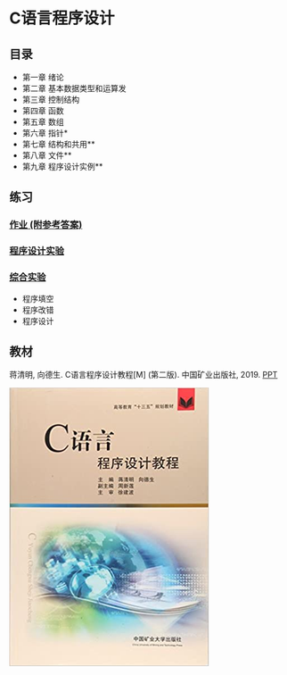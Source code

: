 # C语言程序设计

## 目录
- 第一章 绪论
- 第二章 基本数据类型和运算发
- 第三章 控制结构
- 第四章 函数
- 第五章 数组
- 第六章 指针*
- 第七章 结构和共用**
- 第八章 文件**
- 第九章 程序设计实例**

## 练习
### [作业 (附参考答案)](HW&Ans.md)
### [程序设计实验](programming-EXP.md)
### [综合实验](comprehensive-EXP.md)
- 程序填空
- 程序改错
- 程序设计

## 教材
蒋清明, 向德生. C语言程序设计教程[M] (第二版). 中国矿业出版社, 2019. [PPT]()

![教材](images/C语言教材封面.jpg)
